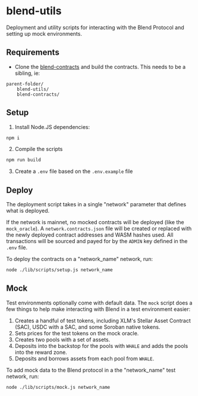 # blend-utils

Deployment and utility scripts for interacting with the Blend Protocol and setting up mock environments.

## Requirements

* Clone the [blend-contracts](https://github.com/blend-capital/blend-contracts) and build the contracts. This needs to be a sibling, ie:
``` 
parent-folder/
    blend-utils/
    blend-contracts/
```

## Setup

1. Install Node.JS dependencies:

```bash
npm i
```
2. Compile the scripts
```bash
npm run build
```
3. Create a `.env` file based on the `.env.example` file

## Deploy

The deployment script takes in a single "network" parameter that defines what is deployed.

If the network is mainnet, no mocked contracts will be deployed (like the `mock_oracle`). A `network.contracts.json` file will be created or replaced with the newly deployed contract addresses and WASM hashes used. All transactions will be sourced and payed for by the `ADMIN` key defined in the `.env` file.

To deploy the contracts on a "network_name" network, run:
```bash
node ./lib/scripts/setup.js network_name
```

## Mock

Test environments optionally come with default data. The `mock` script does a few things to help make interacting with Blend in a test environment easier:

1. Creates a handful of test tokens, including XLM's Stellar Asset Contract (SAC), USDC with a SAC, and some Soroban native tokens.
2. Sets prices for the test tokens on the mock oracle.
3. Creates two pools with a set of assets.
4. Deposits into the backstop for the pools with `WHALE` and adds the pools into the reward zone.
6. Deposits and borrows assets from each pool from `WHALE`.

To add mock data to the Blend protocol in a the "network_name" test network, run:
```bash
node ./lib/scripts/mock.js network_name
```